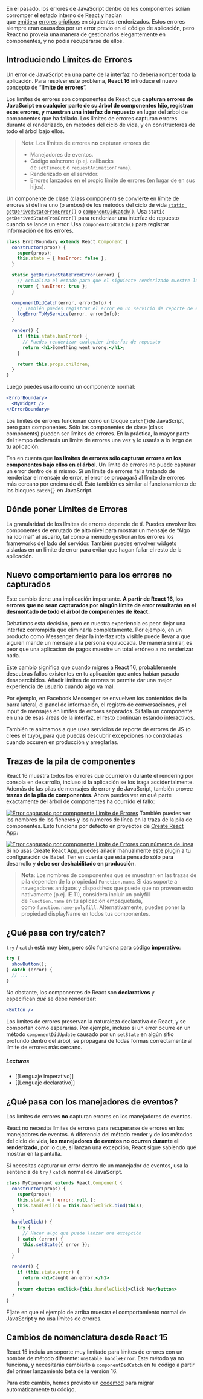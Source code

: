 
En el pasado, los errores de JavaScript dentro de los componentes solían corromper el estado interno de React y hacían que [emitiera](https://github.com/facebook/react/issues/4026) [errores](https://github.com/facebook/react/issues/6895) [crípticos](https://github.com/facebook/react/issues/8579) 
en siguientes renderizados. Estos errores siempre eran causados por un error previo en el código de aplicación, pero React no proveía una manera de gestionarlos elegantemente en componentes, y no podía recuperarse de ellos.

## Introduciendo Límites de Errores

Un error de JavaScript en una parte de la interfaz no debería romper toda la aplicación. Para resolver este problema, **React 16** introduce el nuevo concepto de “**límite de errores**”.

Los límites de errores son componentes de React que **capturan errores de JavaScript en cualquier parte de su árbol de componentes hijo, registran esos errores, y muestran una interfaz de repuesto** en lugar del árbol de componentes que ha fallado. Los límites de errores capturan errores durante el renderizado, en métodos del ciclo de vida, y en constructores de todo el árbol bajo ellos.

> Nota: Los límites de errores **no** capturan errores de:
> -   Manejadores de eventos.
> -   Código asíncrono (p.ej. callbacks de `setTimeout` o `requestAnimationFrame`).
> -   Renderizado en el servidor.
> -   Errores lanzados en el propio límite de errores (en lugar de en sus hijos).

Un componente de clase (class component) se convierte en límite de errores si define uno (o ambos) de los métodos del ciclo de vida [`static getDerivedStateFromError()`](https://es.reactjs.org/docs/react-component.html#static-getderivedstatefromerror) o [`componentDidCatch()`](https://es.reactjs.org/docs/react-component.html#componentdidcatch). 
Usa `static getDerivedStateFromError()` para renderizar una interfaz de repuesto cuando se lance un error. 
Usa `componentDidCatch()` para registrar información de los errores.

```jsx
class ErrorBoundary extends React.Component {
  constructor(props) {
    super(props);
    this.state = { hasError: false };
  }

  static getDerivedStateFromError(error) {
    // Actualiza el estado para que el siguiente renderizado muestre la interfaz de repuesto
    return { hasError: true };
  }

  componentDidCatch(error, errorInfo) {
    // También puedes registrar el error en un servicio de reporte de errores
    logErrorToMyService(error, errorInfo);
  }

  render() {
    if (this.state.hasError) {
      // Puedes renderizar cualquier interfaz de repuesto
      return <h1>Something went wrong.</h1>;
    }

    return this.props.children; 
  }
}
```

Luego puedes usarlo como un componente normal:

```jsx
<ErrorBoundary>
  <MyWidget />
</ErrorBoundary>
```

Los límites de errores funcionan como un bloque ``catch{}``de JavaScript, pero para componentes. Sólo los componentes de clase (class components) pueden ser límites de errores. En la práctica, la mayor parte del tiempo declararás un límite de errores una vez y lo usarás a lo largo de tu aplicación.

Ten en cuenta que **los límites de errores sólo capturan errores en los componentes bajo ellos en el árbol**. Un límite de errores no puede capturar un error dentro de sí mismo. Si un límite de errores falla tratando de renderizar el mensaje de error, el error se propagará al límite de errores más cercano por encima de él. Esto también es similar al funcionamiento de los bloques `catch{}` en JavaScript.

## Dónde poner Límites de Errores

La granularidad de los límites de errores depende de tí. Puedes envolver los componentes de enrutado de alto nivel para mostrar un mensaje de “Algo ha ido mal” al usuario, tal como a menudo gestionan los errores los frameworks del lado del servidor. También puedes envolver widgets aisladas en un límite de error para evitar que hagan fallar el resto de la aplicación.

## Nuevo comportamiento para los errores no capturados

Este cambio tiene una implicación importante. **A partir de React 16, los errores que no sean capturados por ningún límite de error resultarán en el desmontado de todo el árbol de componentes de React.**

Debatimos esta decisión, pero en nuestra experiencia es peor dejar una interfaz corrompida que eliminarla completamente. Por ejemplo, en un producto como Messenger dejar la interfaz rota visible puede llevar a que alguien mande un mensaje a la persona equivocada. De manera similar, es peor que una aplicacion de pagos muestre un total erróneo a no renderizar nada.

Este cambio significa que cuando migres a React 16, probablemente descubras fallos existentes en tu aplicación que antes habían pasado desapercibidos. Añadir límites de errores te permite dar una mejor experiencia de usuario cuando algo va mal.

Por ejemplo, en Facebook Messenger se envuelven los contenidos de la barra lateral, el panel de información, el registro de conversaciones, y el input de mensajes en límites de errores separados. Si falla un componente en una de esas áreas de la interfaz, el resto continúan estando interactivos.

También te animamos a que uses servicios de reporte de errores de JS (o crees el tuyo), para que puedas descubrir excepciones no controladas cuando occuren en producción y arreglarlas.

## Trazas de la pila de componentes

React 16 muestra todos los errores que ocurrieron durante el rendering por consola en desarrollo, incluso si la aplicación se los traga accidentalmente. Además de las pilas de mensajes de error y de JavaScript, también provee **trazas de la pila de componentes**. Ahora puedes ver en qué parte exactamente del árbol de componentes ha ocurrido el fallo:

[![Error capturado por componente Límite de Errores](https://es.reactjs.org/static/f1276837b03821b43358d44c14072945/1e088/error-boundaries-stack-trace.png)](https://es.reactjs.org/static/f1276837b03821b43358d44c14072945/c3a47/error-boundaries-stack-trace.png)
También puedes ver los nombres de los ficheros y los números de línea en la traza de la pila de componentes. Esto funciona por defecto en proyectos de [Create React App](https://github.com/facebookincubator/create-react-app):

[![Error capturado por componente Límite de Errores con números de línea](https://es.reactjs.org/static/45611d4fdbd152829b28ae2348d6dcba/1e088/error-boundaries-stack-trace-line-numbers.png)](https://es.reactjs.org/static/45611d4fdbd152829b28ae2348d6dcba/6dd26/error-boundaries-stack-trace-line-numbers.png)
Si no usas Create React App, puedes añadir manualmente [este plugin](https://www.npmjs.com/package/@babel/plugin-transform-react-jsx-source) a tu configuración de Babel. Ten en cuenta que está pensado sólo para desarrollo y **debe ser deshabilitado en producción**.

> **Nota**: Los nombres de componentes que se muestran en las trazas de pila dependen de la propiedad `Function.name`. Si das soporte a navegadores antiguos y dispositivos que puede que no provean esto nativamente (p.ej. IE 11), considera incluir un polyfill de `Function.name` en tu aplicación empaquetada, como `function.name-polyfill`. Alternativamente, puedes poner la propiedad displayName en todos tus componentes.

## ¿Qué pasa con try/catch?

`try` / `catch` está muy bien, pero sólo funciona para código **imperativo**:

```jsx
try {
  showButton();
} catch (error) {
  // ...
}
```

No obstante, los componentes de React son **declarativos** y especifican _qué_ se debe renderizar:

```jsx
<Button />
```

Los límites de errores preservan la naturaleza declarativa de React, y se comportan como esperarías. Por ejemplo, incluso si un error ocurre en un método `componentDidUpdate` causado por un `setState` en algún sitio profundo dentro del árbol, se propagará de todas formas correctamente al límite de errores más cercano.

##### Lecturas
- [[Lenguaje imperativo]]
- [[Lenguaje declarativo]]

## ¿Qué pasa con los manejadores de eventos?

Los límites de errores **no** capturan errores en los manejadores de eventos.

React no necesita límites de errores para recuperarse de errores en los manejadores de eventos. A diferencia del método render y de los métodos del ciclo de vida, **los manejadores de eventos no ocurren durante el renderizado**, por lo que, si lanzan una excepción, React sigue sabiendo qué mostrar en la pantalla.

Si necesitas capturar un error dentro de un manejador de eventos, usa la sentencia de `try` / `catch` normal de JavaScript.

```jsx
class MyComponent extends React.Component {
  constructor(props) {
    super(props);
    this.state = { error: null };
    this.handleClick = this.handleClick.bind(this);
  }

  handleClick() {
    try {
      // Hacer algo que puede lanzar una excepción
    } catch (error) {
      this.setState({ error });
    }
  }

  render() {
    if (this.state.error) {
      return <h1>Caught an error.</h1>
    }
    return <button onClick={this.handleClick}>Click Me</button>
  }
}
```

Fíjate en que el ejemplo de arriba muestra el comportamiento normal de JavaScript y no usa límites de errores.

## Cambios de nomenclatura desde React 15

React 15 incluía un soporte muy limitado para límites de errores con un nombre de método diferente: `unstable_handleError`. Este método ya no funciona, y necesitarás cambiarlo a `componentDidCatch` en tu código a partir del primer lanzamiento beta de la versión 16.

Para este cambio, hemos provisto un [codemod](https://github.com/reactjs/react-codemod#error-boundaries) para migrar automáticamente tu código.